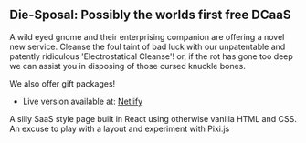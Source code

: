 Die-Sposal: Possibly the worlds first free DCaaS
--------------------------------------------------------
A wild eyed gnome and their enterprising companion are offering a novel new service. Cleanse the foul taint of bad luck with our unpatentable and patently ridiculous 'Electrostatical Cleanse'! or, if the rot has gone too deep we can assist you in disposing of those cursed knuckle bones. 

We also offer gift packages! 


- Live version available at: [Netlify](https://diesposal.netlify.app/)

A silly SaaS style page built in React using otherwise vanilla HTML and CSS. An excuse to play with a layout and experiment with Pixi.js
